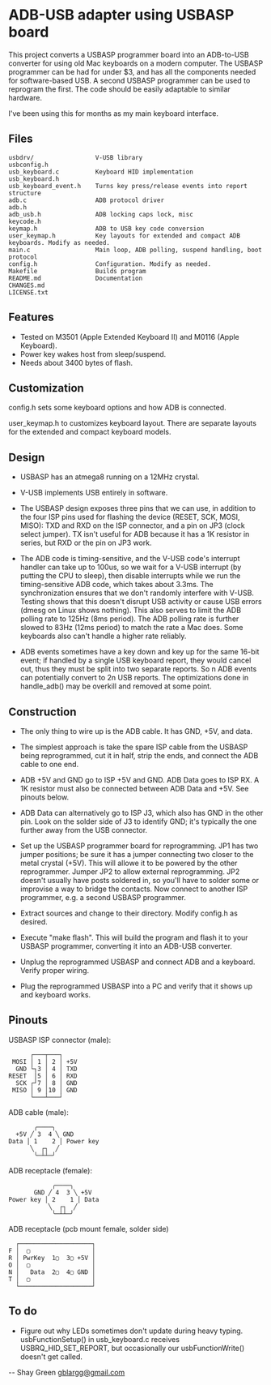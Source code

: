 ADB-USB adapter using USBASP board
==================================
This project converts a USBASP programmer board into an ADB-to-USB converter for using old Mac keyboards on a modern computer. The USBASP programmer can be had for under $3, and has all the components needed for software-based USB. A second USBASP programmer can be used to reprogram the first. The code should be easily adaptable to similar hardware.

I've been using this for months as my main keyboard interface.


Files
-----
    usbdrv/                 V-USB library
    usbconfig.h
    usb_keyboard.c          Keyboard HID implementation
    usb_keyboard.h  
    usb_keyboard_event.h    Turns key press/release events into report structure
    adb.c                   ADB protocol driver
    adb.h           
    adb_usb.h               ADB locking caps lock, misc
    keycode.h               
    keymap.h                ADB to USB key code conversion
    user_keymap.h           Key layouts for extended and compact ADB keyboards. Modify as needed.
    main.c                  Main loop, ADB polling, suspend handling, boot protocol
    config.h                Configuration. Modify as needed.
    Makefile                Builds program
    README.md               Documentation
    CHANGES.md      
    LICENSE.txt     


Features
--------
* Tested on M3501 (Apple Extended Keyboard II) and M0116 (Apple Keyboard).
* Power key wakes host from sleep/suspend.
* Needs about 3400 bytes of flash.


Customization
-------------
config.h sets some keyboard options and how ADB is connected.

user_keymap.h to customizes keyboard layout. There are separate layouts for the extended and compact keyboard models.


Design
------
* USBASP has an atmega8 running on a 12MHz crystal.

* V-USB implements USB entirely in software.

* The USBASP design exposes three pins that we can use, in addition to the four ISP pins used for flashing the device (RESET, SCK, MOSI, MISO): TXD and RXD on the ISP connector, and a pin on JP3 (clock select jumper). TX isn't useful for ADB because it has a 1K resistor in series, but RXD or the pin on JP3 work.

* The ADB code is timing-sensitive, and the V-USB code's interrupt handler can take up to 100us, so we wait for a V-USB interrupt (by putting the CPU to sleep), then disable interrupts while we run the timing-sensitive ADB code, which takes about 3.3ms. The synchronization ensures that we don't randomly interfere with V-USB. Testing shows that this doesn't disrupt USB activity or cause USB errors (dmesg on Linux shows nothing). This also serves to limit the ADB polling rate to 125Hz (8ms period). The ADB polling rate is further slowed to 83Hz (12ms period) to match the rate a Mac does. Some keyboards also can't handle a higher rate reliably.

* ADB events sometimes have a key down and key up for the same 16-bit event; if handled by a single USB keyboard report, they would cancel out, thus they must be split into two separate reports. So n ADB events can potentially convert to 2n USB reports. The optimizations done in handle_adb() may be overkill and removed at some point.


Construction
------------
* The only thing to wire up is the ADB cable. It has GND, +5V, and data.

* The simplest approach is take the spare ISP cable from the USBASP being reprogrammed, cut it in half, strip the ends, and connect the ADB cable to one end.

* ADB +5V and GND go to ISP +5V and GND. ADB Data goes to ISP RX. A 1K resistor must also be connected between ADB Data and +5V. See pinouts below.

* ADB Data can alternatively go to ISP J3, which also has GND in the other pin. Look on the solder side of J3 to identify GND; it's typically the one further away from the USB connector.

* Set up the USBASP programmer board for reprogramming. JP1 has two jumper positions; be sure it has a jumper connecting two closer to the metal crystal (+5V). This will allowe it to be powered by the other reprogrammer. Jumper JP2 to allow external reprogramming. JP2 doesn't usually have posts soldered in, so you'll have to solder some or improvise a way to bridge the contacts. Now connect to another ISP programmer, e.g. a second USBASP programmer.

* Extract sources and change to their directory. Modify config.h as desired.

* Execute "make flash". This will build the program and flash it to your USBASP programmer, converting it into an ADB-USB converter.

* Unplug the reprogrammed USBASP and connect ADB and a keyboard. Verify proper wiring.

* Plug the reprogrammed USBASP into a PC and verify that it shows up and keyboard works.


Pinouts
-------
USBASP ISP connector (male):

          ┌───┬───┐
     MOSI │ 1 │ 2 │ +5V
      GND └┐3 │ 4 │ TXD
    RESET  │5 │ 6 │ RXD
      SCK ┌┘7 │ 8 │ GND
     MISO │ 9 │10 │ GND
          └───┴───┘

ADB cable (male):

           ╭────╮
      +5V ╱ 3  4 ╲ GND
    Data │ 1    2 │ Power key
          ╲  ┌┐  ╱
           ╰─┴┴─╯


ADB receptacle (female):

                ╭────╮
           GND ╱ 4  3 ╲ +5V
    Power key │ 2    1 │ Data
               ╲  ┌┐  ╱
                ╰─┴┴─╯

ADB receptacle (pcb mount female, solder side)

      ┌────────────────────┐
    F │  ▢                 │
    R │ PwrKey  1▢  3▢ +5V │
    O │  ▢                 │
    N │   Data  2▢  4▢ GND │
    T │  ▢                 │
      └────────────────────┘              
 
To do
-----
* Figure out why LEDs sometimes don't update during heavy typing. usbFunctionSetup() in usb_keyboard.c receives USBRQ_HID_SET_REPORT, but occasionally our usbFunctionWrite() doesn't get called.

-- 
Shay Green <gblargg@gmail.com>
